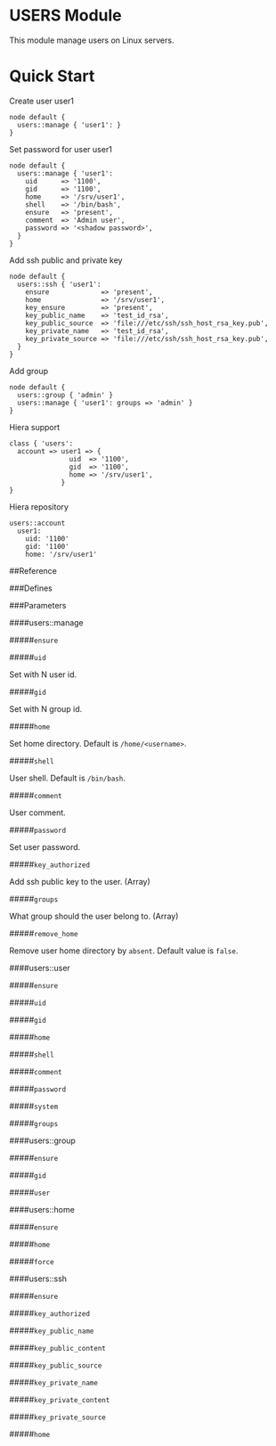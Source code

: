 # USERS Module

This module manage users on Linux servers.

# Quick Start

Create user user1

```puppet
node default {
  users::manage { 'user1': }
}
```

Set password for user user1

```puppet
node default {
  users::manage { 'user1':
    uid      => '1100',
    gid      => '1100',
    home     => '/srv/user1',
    shell    => '/bin/bash',
    ensure   => 'present',
    comment  => 'Admin user',
    password => '<shadow password>',
  }
}
```

Add ssh public and private key

```puppet
node default {
  users::ssh { 'user1':
    ensure             => 'present',
    home               => '/srv/user1',
    key_ensure         => 'present',
    key_public_name    => 'test_id_rsa',
    key_public_source  => 'file:///etc/ssh/ssh_host_rsa_key.pub',
    key_private_name   => 'test_id_rsa',
    key_private_source => 'file:///etc/ssh/ssh_host_rsa_key.pub',
  }
}
```

Add group

```puppet
node default {
  users::group { 'admin' }
  users::manage { 'user1': groups => 'admin' }
}
```

Hiera support
```puppet
class { 'users':
  account => user1 => {
               uid  => '1100',
               gid  => '1100',
               home => '/srv/user1',
             }
}
```

Hiera repository
```puppet
users::account
  user1:
    uid: '1100'
    gid: '1100'
    home: '/srv/user1'
```

##Reference

###Defines

###Parameters

####users::manage

#####`ensure`

#####`uid`

  Set with N user id.

#####`gid`

  Set with N group id.

#####`home`

  Set home directory. Default is `/home/<username>`.

#####`shell`

  User shell. Default is `/bin/bash`.

#####`comment`

  User comment.

#####`password`

  Set user password.

#####`key_authorized`

  Add ssh public key to the user. (Array)

#####`groups`

  What group should the user belong to. (Array)

#####`remove_home`

  Remove user home directory by `absent`. Default value is `false`.

####users::user

#####`ensure`

#####`uid`

#####`gid`

#####`home`

#####`shell`

#####`comment`

#####`password`

#####`system`

#####`groups`

####users::group

#####`ensure`

#####`gid`

#####`user`

####users::home

#####`ensure`

#####`home`

#####`force`

####users::ssh

#####`ensure`

#####`key_authorized`

#####`key_public_name`

#####`key_public_content`

#####`key_public_source`

#####`key_private_name`

#####`key_private_content`

#####`key_private_source`

#####`home`

